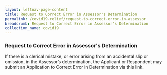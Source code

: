 ```yaml
---
layout: leftnav-page-content
title: Request to Correct Error in Assessor's Determination
permalink: /covid19-relief/request-to-correct-error-in-assessor
breadcrumb: Request to Correct Error in Assessor's Determination
collection_name: covid19
---
```


### Request to Correct Error in Assessor's Determination ###

If there is a clerical mistake, or error arising from an accidental slip or omission, in the Assessor’s determination, the Applicant or Respondent may submit an Application to Correct Error in Determination via this link.
